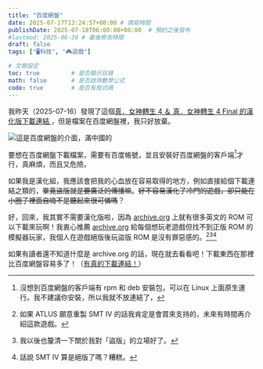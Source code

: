 ```yaml
---
title: "百度網盤"
date: 2025-07-17T13:24:57+08:00 # 撰寫時間
publishDate: 2025-07-18T06:00:00+08:00  # 預約之後發布
#lastmod: 2025-06-30 # 最後修改時間
draft: false
tags: ["🖥️科技", "🎮️遊戲"]

# 文章設定
toc: true         # 是否顯示目錄
math: false       # 是否啟用數學公式
code: true        # 是否有程式碼
---
```


我昨天（2025-07-16）發現了這個[真．女神轉生 4 ＆ 真．女神轉生 4 Final 的漢化版下載連結 ](https://pan.baidu.com/s/1GpAVtNH54ga45wPqiR6QTw?pwd=52d4#list/path=%2Fsharelink1101614223008-589333116504388%2F%E7%9C%9F%E5%A5%B3%E7%A5%9E%E8%BD%AC%E7%94%9F%E2%85%A3%20Double%20Hero%20Pack&parentPath=%2Fsharelink1101614223008-589333116504388)，但是檔案在百度網盤裡，我只好放棄。

![這是百度網盤的介面，滿中國的](https://tux24.xyz/articles/baidu-net-disk/images/1.png)

要想在百度網盤下載檔案，需要有百度帳號，並且安裝好百度網盤的客戶端[^1]才行，真麻煩，而且又危險。
[^1]: 沒想到百度網盤的客戶端有 rpm 和 deb 安裝包，可以在 Linux 上面原生運行。我不建議你安裝，所以我就不放連結了，

如果我是漢化組，我應該會把我的心血放在容易取得的地方，例如直接給個下載連結之類的，~~畢竟盜版就是要廣泛的傳播嘛~~。~~好不容易漢化了冷門的遊戲，卻只能在小圈子裡面自嗨不是聽起來很可憐嗎~~？

好，回來，我其實不需要漢化版啦，因為 [archive.org](https://archive.org) 上就有很多英文的 ROM 可以下載來玩啊！我衷心推薦 [archive.org](https://archive.org) 給每個想玩老遊戲但找不到正版 ROM 的模擬器玩家，我個人在遊戲絕版後玩盜版 ROM 是沒有罪惡感的。[^2][^3][^4]
[^2]: 如果 ATLUS 願意重製 SMT IV 的話我肯定是會買來支持的，未來有時間再介紹這款遊戲。
[^3]: 我以後也釐清一下關於我對「盜版」的立場好了。
[^4]: 話說 SMT IV 算是絕版了嗎？糟糕。

如果有讀者還不知道什麼是 archive.org 的話，現在就去看看吧！下載東西在那裡比百度網盤容易多了！（[有真的下載連結！](https://wiwi.blog/blog/the-download-button)）